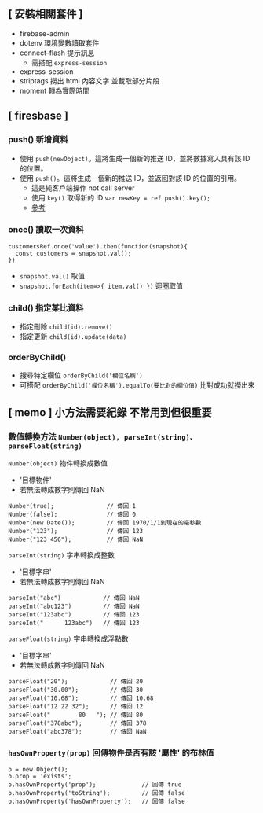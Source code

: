 ## [ 安裝相關套件 ]

- firebase-admin
- dotenv 環境變數讀取套件
- connect-flash 提示訊息
  - 需搭配 `express-session`
- express-session
- striptags 撈出 html 內容文字 並截取部分片段
- moment 轉為實際時間

## [ firesbase ]

### push() 新增資料

- 使用 `push(newObject)`。這將生成一個新的推送 ID，並將數據寫入具有該 ID 的位置。
- 使用 `push()`。這將生成一個新的推送 ID，並返回對該 ID 的位置的引用。
  - 這是純客戶端操作 not call server
  - 使用 `key()` 取得新的 ID `var newKey = ref.push().key();`
  - [參考](https://stackoverflow.com/questions/38768576/in-firebase-when-using-push-how-do-i-get-the-unique-id-and-store-in-my-databas)

### once() 讀取一次資料

```
customersRef.once('value').then(function(snapshot){
  const customers = snapshot.val();
})
```

- `snapshot.val()` 取值
- `snapshot.forEach(item=>{ item.val() })` 迴圈取值

### child() 指定某比資料

- 指定刪除 `child(id).remove()`
- 指定更新 `child(id).update(data)`

### orderByChild()

- 搜尋特定欄位 `orderByChild('欄位名稱')`
- 可搭配 `orderByChild('欄位名稱').equalTo(要比對的欄位值)` 比對成功就撈出來

## [ memo ] 小方法需要紀錄 不常用到但很重要

### 數值轉換方法 `Number(object), parseInt(string)、parseFloat(string)`

`Number(object)` 物件轉換成數值

- '目標物件'
- 若無法轉成數字則傳回 NaN

```
Number(true);               // 傳回 1
Number(false);              // 傳回 0
Number(new Date());         // 傳回 1970/1/1到現在的毫秒數
Number("123");              // 傳回 123
Number("123 456");          // 傳回 NaN
```

`parseInt(string)` 字串轉換成整數

- '目標字串'
- 若無法轉成數字則傳回 NaN

```
parseInt("abc")            // 傳回 NaN
parseInt("abc123")         // 傳回 NaN
parseInt("123abc")         // 傳回 123
parseInt("      123abc")   // 傳回 123
```

`parseFloat(string)` 字串轉換成浮點數

- '目標字串'
- 若無法轉成數字則傳回 NaN

```
parseFloat("20");            // 傳回 20
parseFloat("30.00");         // 傳回 30
parseFloat("10.68");         // 傳回 10.68
parseFloat("12 22 32");      // 傳回 12
parseFloat("        80   "); // 傳回 80
parseFloat("378abc");        // 傳回 378
parseFloat("abc378");        // 傳回 NaN
```

### `hasOwnProperty(prop)` 回傳物件是否有該 '屬性' 的布林值

```
o = new Object();
o.prop = 'exists';
o.hasOwnProperty('prop');             // 回傳 true
o.hasOwnProperty('toString');         // 回傳 false
o.hasOwnProperty('hasOwnProperty');   // 回傳 false
```
